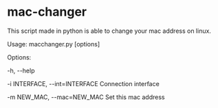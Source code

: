 # mac-changer
This script made in python is able to change your mac address on linux.

Usage: macchanger.py [options]

Options:
  
  -h, --help            
  
  -i INTERFACE, --int=INTERFACE   Connection interface
  
  -m NEW_MAC,   --mac=NEW_MAC     Set this mac address
